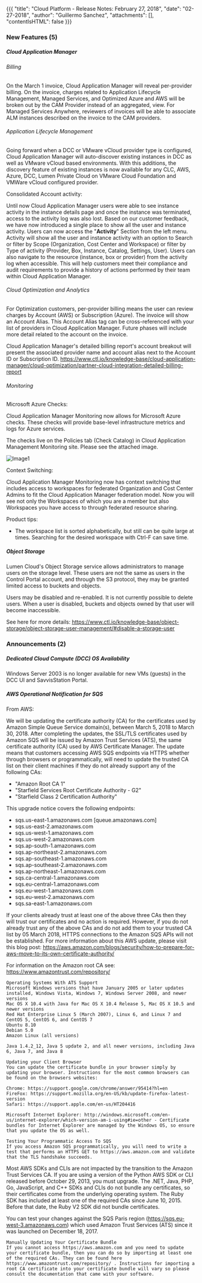 {{{
"title": "Cloud Platform - Release Notes: February 27, 2018",
"date": "02-27-2018",
"author": "Guillermo Sanchez",
"attachments": [],
"contentIsHTML": false
}}}

### New Features (5)

##### Cloud Application Manager

###### Billing

On the March 1 invoice, Cloud Application Manager will reveal per-provider billing. On the invoice, charges related to Application Lifecycle Management, Managed Services, and Optimized Azure and AWS will be broken out by the CAM Provider instead of an aggregated, view. For Managed Services Anywhere, reviewers of invoices will be able to associate ALM instances described on the invoice to the CAM providers.

###### Application Lifecycle Management

Going forward when a DCC or VMware vCloud provider type is configured, Cloud Application Manager will auto-discover existing instances in DCC as well as VMware vCloud based environments. With this additions, the discovery feature of existing instances is now available for any CLC, AWS, Azure, DCC, Lumen Private Cloud on VMware Cloud Foundation and VMWare vCloud configured provider.

Consolidated Account activity:

Until now Cloud Application Manager users were able to see instance activity in the instance details page and once the instance was terminated, access to the activity log was also lost. Based on our customer feedback, we have now introduced a single place to show all the user and instance activity. Users can now access the "**Activity**" Section from the left menu. Activity will show all the user and instance activity with an option to Search or filter by Scope (Organization, Cost Center and Workspace) or filter by Type of activity (Provider, Box, Instance, Catalog, Settings, User). Users can also navigate to the resource (instance, box or provider) from the activity log when accessible. This will help customers meet their compliance and audit requirements to provide a history of actions performed by their team within Cloud Application Manager.

###### Cloud Optimization and Analytics

For Optimization customers, per-provider billing means the user can review charges by Account (AWS) or Subscription (Azure). The invoice will show an Account Alias. This Account Alias tag can be cross-referenced with your list of providers in Cloud Application Manager. Future phases will include more detail related to the account on the invoice.

Cloud Application Manager's detailed billing report's account breakout  will present the associated provider name and account alias next to the Account ID or Subscription ID. https://www.ctl.io/knowledge-base/cloud-application-manager/cloud-optimization/partner-cloud-integration-detailed-billing-report

###### Monitoring

Microsoft Azure Checks:

Cloud Application Manager Monitoring now allows for Microsoft Azure checks.  These checks will provide base-level infrastructure metrics and logs for Azure services.

The checks live on the Policies tab (Check Catalog) in Cloud Application Management Monitoring site.  Please see the attached image.

![Image1](../../images/2018-02-27_ReleaseNotes_AzureChecks.png)

Context Switching:

Cloud Application Manager Monitoring now has context switching that includes access to workspaces for federated Organization and Cost Center Admins to fit the Cloud Application Manager federation model.  Now you will see not only the Workspaces of which you are a member but also Workspaces you have access to through federated resource sharing.

Product tips:
* The workspace list is sorted alphabetically, but still can be quite large at times.  Searching for the desired workspace with Ctrl-F can save time.

##### Object Storage

Lumen Cloud's Object Storage service allows administrators to manage users on the storage level. These users are not the same as users in the Control Portal account, and through the S3 protocol, they may be granted limited access to buckets and objects.

Users may be disabled and re-enabled. It is not currently possible to delete users. When a user is disabled, buckets and objects owned by that user will become inaccessible.

See here for more details: https://www.ctl.io/knowledge-base/object-storage/object-storage-user-management/#disable-a-storage-user

### Announcements (2)

##### Dedicated Cloud Compute (DCC) OS Availability

Windows Server 2003 is no longer available for new VMs (guests) in the DCC UI and SavvisStation Portal.

##### AWS Operational Notification for SQS

From AWS:

We will be updating the certificate authority (CA) for the certificates used by Amazon Simple Queue Service domain(s), between March 5, 2018 to March 30, 2018. After completing the updates, the SSL/TLS certificates used by Amazon SQS will be issued by Amazon Trust Services (ATS), the same certificate authority (CA) used by AWS Certificate Manager. The update means that customers accessing AWS SQS endpoints via HTTPS whether through browsers or programmatically, will need to update the trusted CA list on their client machines if they do not already support any of the following CAs:
- "Amazon Root CA 1"
- "Starfield Services Root Certificate Authority - G2"
- "Starfield Class 2 Certification Authority"

This upgrade notice covers the following endpoints:
- sqs.us-east-1.amazonaws.com [queue.amazonaws.com]
- sqs.us-east-2.amazonaws.com
- sqs.us-west-1.amazonaws.com
- sqs.us-west-2.amazonaws.com
- sqs.ap-south-1.amazonaws.com
- sqs.ap-northeast-2.amazonaws.com
- sqs.ap-southeast-1.amazonaws.com
- sqs.ap-southeast-2.amazonaws.com
- sqs.ap-northeast-1.amazonaws.com
- sqs.ca-central-1.amazonaws.com
- sqs.eu-central-1.amazonaws.com
- sqs.eu-west-1.amazonaws.com
- sqs.eu-west-2.amazonaws.com
- sqs.sa-east-1.amazonaws.com

If your clients already trust at least one of the above three CAs then they will trust our certificates and no action is required. However, if you do not already trust any of the above CAs and do not add them to your trusted CA list by 05 March 2018, HTTPS connections to the Amazon SQS APIs will not be established. For more information about this AWS update, please visit this blog post: https://aws.amazon.com/blogs/security/how-to-prepare-for-aws-move-to-its-own-certificate-authority/

For information on the Amazon root CA see: https://www.amazontrust.com/repository/

    Operating Systems With ATS Support
    Microsoft Windows versions that have January 2005 or later updates installed, Windows Vista, Windows 7, Windows Server 2008, and newer versions
    Mac OS X 10.4 with Java for Mac OS X 10.4 Release 5, Mac OS X 10.5 and newer versions
    Red Hat Enterprise Linux 5 (March 2007), Linux 6, and Linux 7 and CentOS 5, CentOS 6, and CentOS 7
    Ubuntu 8.10
    Debian 5.0
    Amazon Linux (all versions)

    Java 1.4.2_12, Java 5 update 2, and all newer versions, including Java 6, Java 7, and Java 8

    Updating your Client Browser
    You can update the certificate bundle in your browser simply by updating your browser. Instructions for the most common browsers can be found on the browsers websites:

    Chrome: https://support.google.com/chrome/answer/95414?hl=en
    FireFox: https://support.mozilla.org/en-US/kb/update-firefox-latest-version
    Safari: https://support.apple.com/en-us/HT204416

    Microsoft Internet Explorer: http://windows.microsoft.com/en-us/internet-explorer/which-version-am-i-using#ie=other - Certificate bundles for Internet Explorer are managed by the Windows OS, so ensure that you update the OS as well.

    Testing Your Programmatic Access To SQS
    If you access Amazon SQS programmatically, you will need to write a test that performs an HTTPS GET to https://aws.amazon.com and validate that the TLS handshake succeeds.

Most AWS SDKs and CLIs are not impacted by the transition to the Amazon Trust Services CA. If you are using a version of the Python AWS SDK or CLI released before October 29, 2013, you must upgrade. The .NET, Java, PHP, Go, JavaScript, and C++ SDKs and CLIs do not bundle any certificates, so their certificates come from the underlying operating system. The Ruby SDK has included at least one of the required CAs since June 10, 2015. Before that date, the Ruby V2 SDK did not bundle certificates.

You can test your changes against the SQS Paris region (https://sqs.eu-west-3.amazonaws.com) which used Amazon Trust Services (ATS) since it was launched on December 18, 2017.

    Manually Updating Your Certificate Bundle
    If you cannot access https://aws.amazon.com and you need to update your certificate bundle, then you can do so by importing at least one of the required CAs. They can be found here https://www.amazontrust.com/repository/ . Instructions for importing a root CA certificate into your certificate bundle will vary so please consult the documentation that came with your software.
